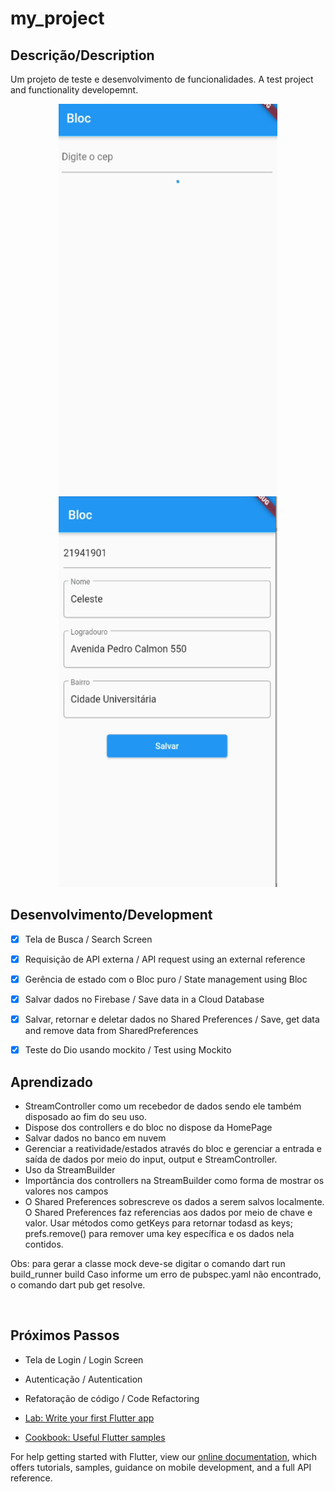 # my_project

## Descrição/Description
Um projeto de teste e desenvolvimento de funcionalidades. 
A test project and functionality developemnt.


<p align="center">
    <img width="350" height="625" src="assets/images/img_form_screen_2.png">
    <img width="350" height="625" src="assets/images/img_form_screen.png">
</p>

## Desenvolvimento/Development
- [x] Tela de Busca / Search Screen
- [x] Requisição de API externa / API request using an external reference
- [x] Gerência de estado com o Bloc puro / State management using Bloc
- [x] Salvar dados no Firebase / Save data in a Cloud Database
- [x] Salvar, retornar e deletar dados no Shared Preferences / Save, get data and remove data from SharedPreferences
- [x] Teste do Dio usando mockito / Test using Mockito 


## Aprendizado
- StreamController como um recebedor de dados sendo ele também disposado ao fim do seu uso.
- Dispose dos controllers e do bloc no dispose da HomePage
- Salvar dados no banco em nuvem
- Gerenciar a reatividade/estados através do bloc e gerenciar a entrada e saída de dados por meio do input, output e StreamController.
- Uso da StreamBuilder
- Importância dos controllers na StreamBuilder como forma de mostrar os valores nos campos
- O Shared Preferences sobrescreve os dados a serem salvos localmente. O Shared Preferences faz referencias aos dados por meio de chave e valor. Usar métodos como getKeys para retornar todasd as keys; prefs.remove() para remover uma key específica e os dados nela contidos.


Obs: para gerar a classe mock deve-se digitar o comando dart run build_runner build
Caso informe um erro de pubspec.yaml não encontrado, o comando dart pub get resolve.

<br>

## Próximos Passos
- Tela de Login / Login Screen
- Autenticação / Autentication
- Refatoração de código / Code Refactoring

- [Lab: Write your first Flutter app](https://flutter.dev/docs/get-started/codelab)
- [Cookbook: Useful Flutter samples](https://flutter.dev/docs/cookbook)

For help getting started with Flutter, view our
[online documentation](https://flutter.dev/docs), which offers tutorials,
samples, guidance on mobile development, and a full API reference.

